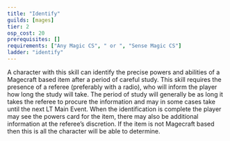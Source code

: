 ```yaml
---
title: "Identify"
guilds: [mages]
tier: 2
osp_cost: 20
prerequisites: []
requirements: ["Any Magic CS", " or ", "Sense Magic CS"]
ladder: "identify"
---
```

A character with this skill can identify the precise powers and abilities of a Magecraft based item after a period of careful study. This skill requires the presence of a referee (preferably with a radio), who will inform the player how long the study will take. The period of study will generally be as long it takes the referee to procure the information and may in some cases take until the next LT Main Event. When the identification is complete the player may see the powers card for the item, there may also be additional information at the referee’s discretion. If the item is not Magecraft based then this is all the character will be able to determine.